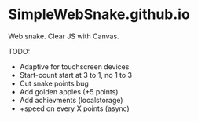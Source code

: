 # SimpleWebSnake.github.io
Web snake. Clear JS with Canvas.

TODO:
- Adaptive for touchscreen devices
- Start-count start at 3 to 1, no 1 to 3
- Cut snake points bug
- Add golden apples (+5 points)
- Add achievments (localstorage)
- +speed on every X points (async)
